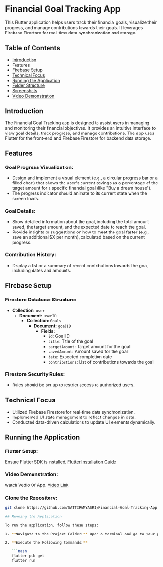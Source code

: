 # Financial Goal Tracking App

This Flutter application helps users track their financial goals, visualize their progress, and manage contributions towards their goals. It leverages Firebase Firestore for real-time data synchronization and storage.

## Table of Contents

- [Introduction](#introduction)
- [Features](#features)
- [Firebase Setup](#firebase-setup)
- [Technical Focus](#technical-focus)
- [Running the Application](#running-the-application)
- [Folder Structure](#folder-structure)
- [Screenshots](#screenshots)
- [Video Demonstration](#video-demonstration)

## Introduction

The Financial Goal Tracking app is designed to assist users in managing and monitoring their financial objectives. It provides an intuitive interface to view goal details, track progress, and manage contributions. The app uses Flutter for the front-end and Firebase Firestore for backend data storage.

## Features

### Goal Progress Visualization:

- Design and implement a visual element (e.g., a circular progress bar or a filled chart) that shows the user's current savings as a percentage of the target amount for a specific financial goal (like "Buy a dream house").
- The progress indicator should animate to its current state when the screen loads.

### Goal Details:

- Show detailed information about the goal, including the total amount saved, the target amount, and the expected date to reach the goal.
- Provide insights or suggestions on how to meet the goal faster (e.g., save an additional $X per month), calculated based on the current progress.

### Contribution History:

- Display a list or a summary of recent contributions towards the goal, including dates and amounts.

## Firebase Setup

### Firestore Database Structure:

- **Collection:** `user`
  - **Document:** `userID`
    - **Collection:** `Goals`
      - **Document:** `goalID`
        - **Fields:**
          - `id`: Goal ID
          - `title`: Title of the goal
          - `targetAmount`: Target amount for the goal
          - `savedAmount`: Amount saved for the goal
          - `date`: Expected completion date
          - `contributions`: List of contributions towards the goal

### Firestore Security Rules:

- Rules should be set up to restrict access to authorized users.

## Technical Focus

- Utilized Firebase Firestore for real-time data synchronization.
- Implemented UI state management to reflect changes in data.
- Conducted data-driven calculations to update UI elements dynamically.

## Running the Application

### Flutter Setup:

Ensure Flutter SDK is installed. [Flutter Installation Guide](https://flutter.dev/docs/get-started/install)

### Video Demonstration:

watch Vedio Of App.
 [Video Link](https://drive.google.com/file/d/11JxX8TCWy1KW0hiILx-mE-PjY95K3yrd/view?usp=drive_link)


### Clone the Repository:

```bash
git clone https://github.com/SATTIRAMYASRI/Financial-Goal-Tracking-App

## Running the Application

To run the application, follow these steps:

1. **Navigate to the Project Folder:** Open a terminal and go to your project directory.

2. **Execute the Following Commands:**

   ```bash
   flutter pub get
   flutter run


